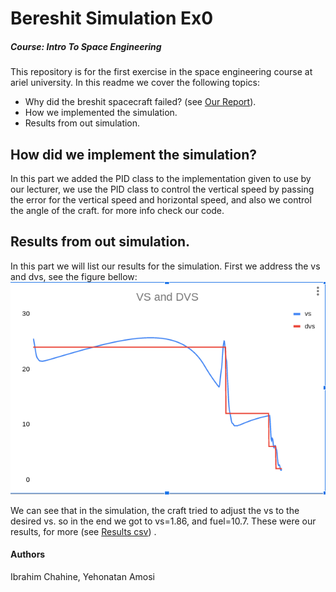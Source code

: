 # Bereshit Simulation Ex0

##### Course: Intro To Space Engineering

This repository is for the first exercise in the space engineering course at ariel university.
In this readme we cover the following topics:

- Why did the breshit spacecraft failed? (see [Our Report](https://github.com/ibrahimchahine/IntroToSpaceEx0/blob/main/Ex1-Report.pdf)).
- How we implemented the simulation.
- Results from out simulation.

## How did we implement the simulation?
In this part we added the PID class to the implementation given to use by our lecturer, we use the PID class to control the vertical speed by passing the error for the vertical speed and horizontal speed, and also we control the angle of the craft. for more info check our code.

## Results from out simulation.
In this part we will list our results for the simulation.
First we address the vs and dvs, see the figure bellow:
![Graph for the vs and dvs](https://github.com/ibrahimchahine/IntroToSpaceEx0/blob/main/pics/VS_DVS.png)

We can see that in the simulation, the craft tried to adjust the vs to the desired vs.
so in the end we got to vs=1.86, and fuel=10.7.
These were our results, for more (see [Results csv](https://github.com/ibrahimchahine/IntroToSpaceEx0/blob/main/results/our_simulation.csv)) .

#### Authors
Ibrahim Chahine, Yehonatan Amosi
